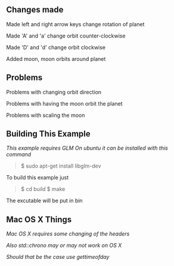Changes made
------------
Made left and right arrow keys change rotation of planet

Made 'A' and 'a' change orbit counter-clockwise

Made 'D' and 'd' change orbit clockwise

Added moon, moon orbits around planet
 

Problems
--------
Problems with changing orbit direction

Problems with having the moon orbit the planet

Problems with scaling the moon


Building This Example
---------------------

*This example requires GLM*
*On ubuntu it can be installed with this command*

>$ sudo apt-get install libglm-dev

To build this example just 

>$ cd build
>$ make

The excutable will be put in bin

Mac OS X Things
---------------

*Mac OS X requires some changing of the headers*

*Also std::chrono may or may not work on OS X*

*Should that be the case use gettimeofday*
